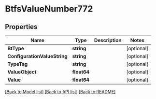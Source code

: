 # BtfsValueNumber772

## Properties

Name | Type | Description | Notes
------------ | ------------- | ------------- | -------------
**BtType** | **string** |  | [optional] 
**ConfigurationValueString** | **string** |  | [optional] 
**TypeTag** | **string** |  | [optional] 
**ValueObject** | **float64** |  | [optional] 
**Value** | **float64** |  | [optional] 

[[Back to Model list]](../README.md#documentation-for-models) [[Back to API list]](../README.md#documentation-for-api-endpoints) [[Back to README]](../README.md)


